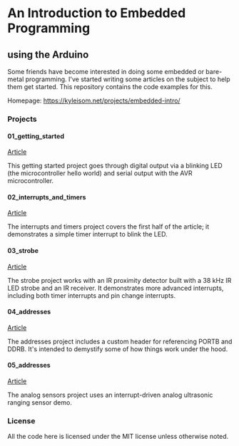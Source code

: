 # An Introduction to Embedded Programming
## using the Arduino

Some friends have become interested in doing some embedded or bare-metal
programming. I've started writing some articles on the subject to help
them get started. This repository contains the code examples for this.

Homepage: https://kyleisom.net/projects/embedded-intro/


### Projects

#### 01\_getting\_started

[Article](https://www.kyleisom.net/projects/embedded-intro/getting-started/)

This getting started project goes through digital output via a blinking
LED (the microcontroller hello world) and serial output with the AVR
microcontroller.

#### 02\_interrupts\_and\_timers

[Article](https://www.kyleisom.net/projects/embedded-intro/interrupts-and-timers/)

The interrupts and timers project covers the first half of the article; it
demonstrates a simple timer interrupt to blink the LED.

#### 03\_strobe

[Article](https://www.kyleisom.net/projects/embedded-intro/interrupts-and-timers/)

The strobe project works with an IR proximity detector built with a 38 kHz
IR LED strobe and an IR receiver. It demonstrates more advanced interrupts,
including both timer interrupts and pin change interrupts.

#### 04\_addresses

[Article](https://kyleisom.net/projects/embedded-intro/addresses-in-detail/)

The addresses project includes a custom header for referencing PORTB
and DDRB. It's intended to demystify some of how things work under the hood.


#### 05\_addresses

[Article](https://kyleisom.net/projects/embedded-intro/analog-sensors/)

The analog sensors project uses an interrupt-driven analog ultrasonic
ranging sensor demo.


### License

All the code here is licensed under the MIT license unless otherwise noted.

